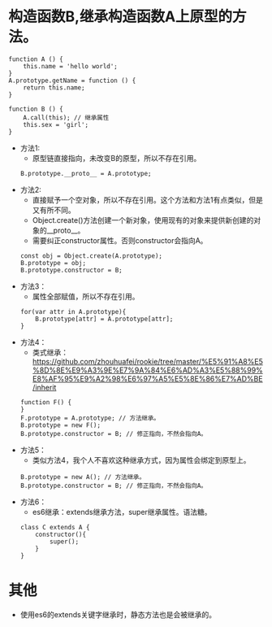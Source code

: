 # 构造函数B,继承构造函数A上原型的方法。
```
function A () {
    this.name = 'hello world';
}
A.prototype.getName = function () {
    return this.name;
}

function B () {
    A.call(this); // 继承属性
    this.sex = 'girl';
}
```
* 方法1:
    - 原型链直接指向，未改变B的原型，所以不存在引用。
    ```
    B.prototype.__proto__ = A.prototype;
    ```
* 方法2:
    - 直接赋予一个空对象，所以不存在引用。这个方法和方法1有点类似，但是又有所不同。
    - Object.create()方法创建一个新对象，使用现有的对象来提供新创建的对象的__proto__。
    - 需要纠正constructor属性。否则constructor会指向A。
    ```
    const obj = Object.create(A.prototype);
    B.prototype = obj;
    B.prototype.constructor = B;
    ```
* 方法3：
    - 属性全部赋值，所以不存在引用。
    ```
    for(var attr in A.prototype){
        B.prototype[attr] = A.prototype[attr];
    }
    ```
* 方法4：
    - 类式继承：https://github.com/zhouhuafei/rookie/tree/master/%E5%91%A8%E5%8D%8E%E9%A3%9E%E7%9A%84%E6%AD%A3%E5%88%99%E8%AF%95%E9%A2%98%E6%97%A5%E5%8E%86%E7%AD%BE/inherit
    ```
    function F() {
    }
    F.prototype = A.prototype; // 方法继承。
    B.prototype = new F();
    B.prototype.constructor = B; // 修正指向，不然会指向A。
    ```
* 方法5：
    - 类似方法4，我个人不喜欢这种继承方式，因为属性会绑定到原型上。
    ```
    B.prototype = new A(); // 方法继承。
    B.prototype.constructor = B; // 修正指向，不然会指向A。
    ```
* 方法6：
    - es6继承：extends继承方法，super继承属性。语法糖。
    ```
    class C extends A {
        constructor(){
            super();
        }
    }
    ```

# 其他
* 使用es6的extends关键字继承时，静态方法也是会被继承的。
